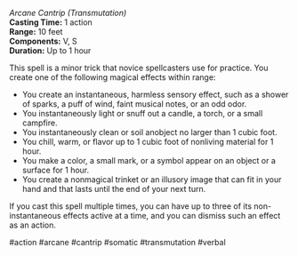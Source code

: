 *Arcane Cantrip (Transmutation)*  
**Casting Time:** 1 action  
**Range:** 10 feet  
**Components:** V, S  
**Duration:** Up to 1 hour

This spell is a minor trick that novice spellcasters use for practice. You create one of the following magical effects within range:
* You create an instantaneous, harmless sensory effect, such as a shower of sparks, a puff of wind, faint musical notes, or an odd odor.
* You instantaneously light or snuff out a candle, a torch, or a small campfire.
* You instantaneously clean or soil anobject no larger than 1 cubic foot.
* You chill, warm, or flavor up to 1 cubic foot of nonliving material for 1 hour.
* You make a color, a small mark, or a symbol appear on an object or a surface for 1 hour.
* You create a nonmagical trinket or an illusory image that can fit in your hand and that lasts until the end of your next turn.

If you cast this spell multiple times, you can have up to three of its non-instantaneous effects active at a time, and you can dismiss such an effect as an action.

#action #arcane #cantrip #somatic #transmutation #verbal
